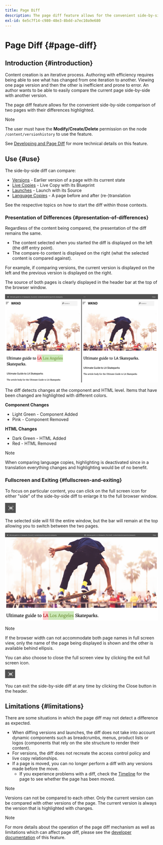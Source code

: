 ```yaml
---
title: Page Diff
description: The page diff feature allows for the convenient side-by-side comparison of two pages with their differences highlighted.
exl-id: 6e5c7f14-c980-48e3-8bdd-a7ec10a9e680
---
```

# Page Diff {#page-diff}

## Introduction {#introduction}

Content creation is an iterative process. Authoring with efficiency requires being able to see what has changed from one iteration to another. Viewing one page version and then the other is inefficient and prone to error. An author wants to be able to easily compare the current page side-by-side with another version.

The page diff feature allows for the convenient side-by-side comparison of two pages with their differences highlighted.

>[!NOTE]
>
>The user must have the **Modify/Create/Delete** permission on the node `/content/versionhistory` to use the feature.
>
>See [Developing and Page Diff](/help/implementing/developing/introduction/page-diff.md#operation-details) for more technical details on this feature.

## Use {#use}

The side-by-side diff can compare:

* [Versions](/help/sites-cloud/authoring/features/page-versions.md#comparing-a-version-with-current-page) - Earlier version of a page with its current state
* [Live Copies](/help/sites-cloud/administering/msm/creating-live-copies.md#comparing-a-live-copy-page-with-a-blueprint-page) - Live Copy with its Blueprint
* [Launches](/help/sites-cloud/authoring/launches/editing.md#comparing-a-launch-page-to-its-source-page) - Launch with its Source
* [Language Copies](/help/sites-cloud/administering/translation/managing-projects.md#comparing-language-copies) - A page before and after (re-)translation

See the respective topics on how to start the diff within those contexts.

### Presentation of Differences {#presentation-of-differences}

Regardless of the content being compared, the presentation of the diff remains the same.

* The content selected when you started the diff is displayed on the left (the diff entry point).
* The compare-to content is displayed on the right (what the selected content is compared against).

For example, if comparing versions, the current version is displayed on the left and the previous version is displayed on the right.

The source of both pages is clearly displayed in the header bar at the top of the browser window.

![Versions side-by-side view](/help/sites-cloud/authoring/assets/versions-side-by-side.png)

The diff detects changes at the component and HTML level. Items that have been changed are highlighted with different colors.

**Component Changes**

* Light Green - Component Added
* Pink - Component Removed

**HTML Changes**

* Dark Green - HTML Added
* Red - HTML Removed

>[!NOTE]
>
>When comparing language copies, highlighting is deactivated since in a translation everything changes and highlighting would be of no benefit.

### Fullscreen and Exiting {#fullscreen-and-exiting}

To focus on particular content, you can click on the full screen icon for either "side" of the side-by-side diff to enlarge it to the full browser window.

![Full screen button](/help/sites-cloud/authoring/assets/versions-full-screen.png)

The selected side will fill the entire window, but the bar will remain at the top allowing you to switch between the two pages.

![Full screen mode](/help/sites-cloud/authoring/assets/versions-full-screen-mode.png)

>[!NOTE]
>
>If the browser width can not accommodate both page names in full screen view, only the name of the page being displayed is shown and the other is available behind ellipsis.

You can also choose to close the full screen view by clicking the exit full screen icon.

![Exit full screen mode](/help/sites-cloud/authoring/assets/versions-exit-full-screen.png)

You can exit the side-by-side diff at any time by clicking the Close button in the header.

## Limitations {#limitations}

There are some situations in which the page diff may not detect a difference as expected.

* When diffing versions and launches, the diff does not take into account dynamic components such as breadcrumbs, menus, product lists or logos (components that rely on the site structure to render their content).
* For versions, the diff does not recreate the access control policy and live copy relationships.
* If a page is moved, you can no longer perform a diff with any versions made before the move.
  * If you experience problems with a diff, check the [Timeline](/help/sites-cloud/authoring/getting-started/basic-handling.md#timeline) for the page to see whether the page has been moved.

>[!NOTE]
>
>Versions can not be compared to each other. Only the current version can be compared with other versions of the page. The current version is always the version that is highlighted with changes.

>[!NOTE]
>
>For more details about the operation of the page diff mechanism as well as limitations which can affect page diff, please see the [developer documentation](/help/implementing/developing/introduction/page-diff.md) of this feature.
